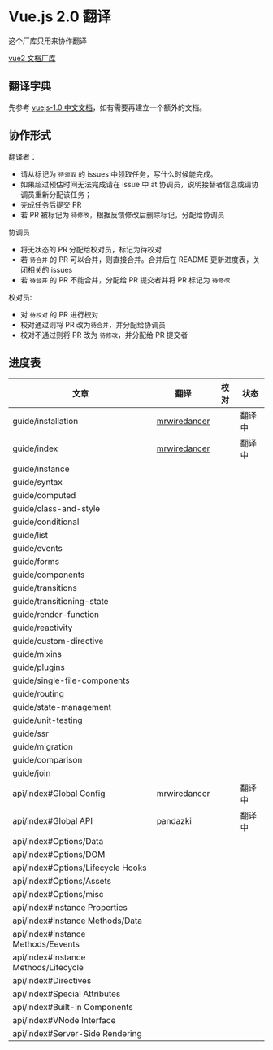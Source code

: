 # Vue.js 2.0 翻译

这个厂库只用来协作翻译

[vue2 文档厂库](https://github.com/hayeah/vuejs.org)

## 翻译字典

先参考 [vuejs-1.0 中文文档](http://cn.vuejs.org/)，如有需要再建立一个额外的文档。

## 协作形式

翻译者：

* 请从标记为 `待领取` 的 issues 中领取任务，写什么时候能完成。
* 如果超过预估时间无法完成请在 issue 中 at 协调员，说明接替者信息或请协调员重新分配该任务；
* 完成任务后提交 PR
* 若 PR 被标记为 `待修改`，根据反馈修改后删除标记，分配给协调员

协调员

* 将无状态的 PR 分配给校对员，标记为待校对
* 若 `待合并` 的 PR 可以合并，则直接合并。合并后在 README 更新进度表，关闭相关的 issues
* 若 `待合并` 的 PR 不能合并，分配给 PR 提交者并将 PR 标记为 `待修改`

校对员:

* 对 `待校对` 的 PR 进行校对
* 校对通过则将 PR 改为`待合并`，并分配给协调员
* 校对不通过则将 PR 改为 `待修改`，并分配给 PR 提交者

## 进度表

文章 | 翻译 | 校对 | 状态 |
---- | ---- | ---- | ---- |
guide/installation |  [mrwiredancer](https://github.com/Mr-Wiredancer) | | 翻译中
guide/index | [mrwiredancer](https://github.com/Mr-Wiredancer) | | 翻译中
guide/instance |               
guide/syntax |
guide/computed |               
guide/class-and-style |      
guide/conditional |            
guide/list |                   
guide/events |                 
guide/forms |   
guide/components |             
guide/transitions |
guide/transitioning-state |
guide/render-function |        
guide/reactivity |
guide/custom-directive |
guide/mixins |                 
guide/plugins |                
guide/single-file-components |
guide/routing |
guide/state-management |       
guide/unit-testing |
guide/ssr |                    
guide/migration |              
guide/comparison |             
guide/join | 
api/index#Global Config | mrwiredancer | | 翻译中
api/index#Global API | pandazki | | 翻译中
api/index#Options/Data |
api/index#Options/DOM |
api/index#Options/Lifecycle Hooks |
api/index#Options/Assets|
api/index#Options/misc |
api/index#Instance Properties |
api/index#Instance Methods/Data |
api/index#Instance Methods/Eevents |
api/index#Instance Methods/Lifecycle |
api/index#Directives |
api/index#Special Attributes |
api/index#Built-in Components |
api/index#VNode Interface |
api/index#Server-Side Rendering |
